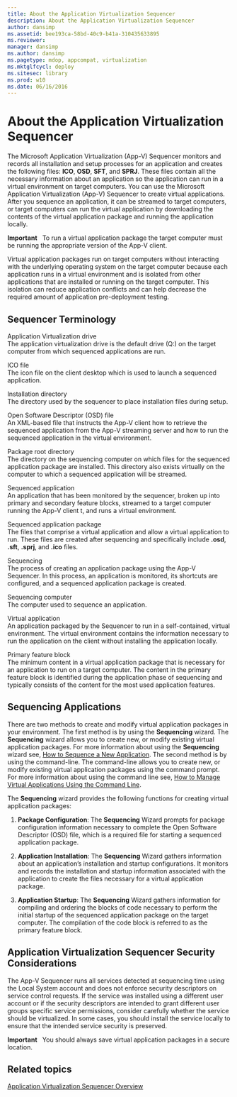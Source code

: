 ```yaml
---
title: About the Application Virtualization Sequencer
description: About the Application Virtualization Sequencer
author: dansimp
ms.assetid: bee193ca-58bd-40c9-b41a-310435633895
ms.reviewer: 
manager: dansimp
ms.author: dansimp
ms.pagetype: mdop, appcompat, virtualization
ms.mktglfcycl: deploy
ms.sitesec: library
ms.prod: w10
ms.date: 06/16/2016
---
```



# About the Application Virtualization Sequencer


The Microsoft Application Virtualization (App-V) Sequencer monitors and records all installation and setup processes for an application and creates the following files: **ICO**, **OSD**, **SFT**, and **SPRJ**. These files contain all the necessary information about an application so the application can run in a virtual environment on target computers. You can use the Microsoft Application Virtualization (App-V) Sequencer to create virtual applications. After you sequence an application, it can be streamed to target computers, or target computers can run the virtual application by downloading the contents of the virtual application package and running the application locally.

**Important**  
To run a virtual application package the target computer must be running the appropriate version of the App-V client.

 

Virtual application packages run on target computers without interacting with the underlying operating system on the target computer because each application runs in a virtual environment and is isolated from other applications that are installed or running on the target computer. This isolation can reduce application conflicts and can help decrease the required amount of application pre-deployment testing.

## Sequencer Terminology


<a href="" id="application-virtualization-drive"></a>Application Virtualization drive  
The application virtualization drive is the default drive (Q:\) on the target computer from which sequenced applications are run.

<a href="" id="ico-file"></a>ICO file  
The icon file on the client desktop which is used to launch a sequenced application.

<a href="" id="installation-directory"></a>Installation directory  
The directory used by the sequencer to place installation files during setup.

<a href="" id="open-software-descriptor--osd--file"></a>Open Software Descriptor (OSD) file  
An XML-based file that instructs the App-V client how to retrieve the sequenced application from the App-V streaming server and how to run the sequenced application in the virtual environment.

<a href="" id="package-root-directory"></a>Package root directory  
The directory on the sequencing computer on which files for the sequenced application package are installed. This directory also exists virtually on the computer to which a sequenced application will be streamed.

<a href="" id="sequenced-application"></a>Sequenced application  
An application that has been monitored by the sequencer, broken up into primary and secondary feature blocks, streamed to a target computer running the App-V client t, and runs a virtual environment.

<a href="" id="sequenced-application-package"></a>Sequenced application package  
The files that comprise a virtual application and allow a virtual application to run. These files are created after sequencing and specifically include **.osd**, **.sft**, **.sprj**, and **.ico** files.

<a href="" id="sequencing"></a>Sequencing  
The process of creating an application package using the App-V Sequencer. In this process, an application is monitored, its shortcuts are configured, and a sequenced application package is created.

<a href="" id="sequencing-computer"></a>Sequencing computer  
The computer used to sequence an application.

<a href="" id="virtual-application"></a>Virtual application  
An application packaged by the Sequencer to run in a self-contained, virtual environment. The virtual environment contains the information necessary to run the application on the client without installing the application locally.

<a href="" id="primary-feature-block"></a>Primary feature block  
The minimum content in a virtual application package that is necessary for an application to run on a target computer. The content in the primary feature block is identified during the application phase of sequencing and typically consists of the content for the most used application features.

## <a href="" id="sequencing-applications-"></a>Sequencing Applications


There are two methods to create and modify virtual application packages in your environment. The first method is by using the **Sequencing** wizard. The **Sequencing** wizard allows you to create new, or modify existing virtual application packages. For more information about using the **Sequencing** wizard see, [How to Sequence a New Application](how-to-sequence-a-new-application.md). The second method is by using the command-line. The command-line allows you to create new, or modify existing virtual application packages using the command prompt. For more information about using the command line see, [How to Manage Virtual Applications Using the Command Line](how-to-manage-virtual-applications-using-the-command-line.md).

The **Sequencing** wizard provides the following functions for creating virtual application packages:

1.  **Package Configuration**: The **Sequencing** Wizard prompts for package configuration information necessary to complete the Open Software Descriptor (OSD) file, which is a required file for starting a sequenced application package.

2.  **Application Installation**: The **Sequencing** Wizard gathers information about an application’s installation and startup configurations. It monitors and records the installation and startup information associated with the application to create the files necessary for a virtual application package.

3.  **Application Startup**: The **Sequencing** Wizard gathers information for compiling and ordering the blocks of code necessary to perform the initial startup of the sequenced application package on the target computer. The compilation of the code block is referred to as the primary feature block.

## Application Virtualization Sequencer Security Considerations


The App-V Sequencer runs all services detected at sequencing time using the Local System account and does not enforce security descriptors on service control requests. If the service was installed using a different user account or if the security descriptors are intended to grant different user groups specific service permissions, consider carefully whether the service should be virtualized. In some cases, you should install the service locally to ensure that the intended service security is preserved.

**Important**  
You should always save virtual application packages in a secure location.

 

## Related topics


[Application Virtualization Sequencer Overview](application-virtualization-sequencer-overview.md)

 

 





